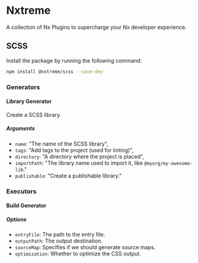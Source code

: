 # Nxtreme

A collection of Nx Plugins to supercharge your Nx developer experience.

## SCSS

Install the package by running the following command:

```bash
npm install @nxtreme/scss --save-dev
```

### Generators

#### Library Generator

Create a SCSS library.

##### Arguments

- `name`: "The name of the SCSS library",
- `tags`: "Add tags to the project (used for linting)",
- `directory`: "A directory where the project is placed",
- `importPath`: "The library name used to import it, like `@myorg/my-awesome-lib`."
- `publishable`: "Create a publishable library."

### Executors

#### Build Generator

##### Options

- `entryFile`: The path to the entry file.
- `outputPath`: The output destination.
- `sourceMap`: Specifies if we should generate source maps.
- `optimization`: Whether to optimize the CSS output.
